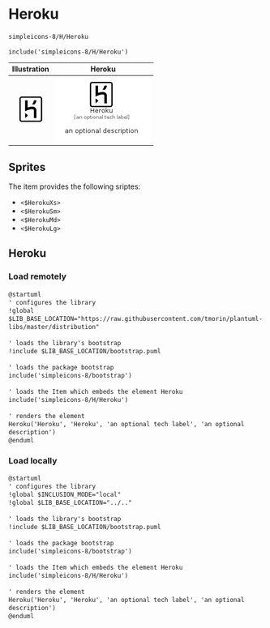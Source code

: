 # Heroku


```text
simpleicons-8/H/Heroku
```

```text
include('simpleicons-8/H/Heroku')
```



| Illustration | Heroku |
| :---: | :---: |
| ![illustration for Illustration](../../simpleicons-8/H/Heroku.png) | ![illustration for Heroku](../../simpleicons-8/H/Heroku.Local.png) |



## Sprites
The item provides the following sriptes:

- `<$HerokuXs>`
- `<$HerokuSm>`
- `<$HerokuMd>`
- `<$HerokuLg>`





## Heroku

### Load remotely
```plantuml
@startuml
' configures the library
!global $LIB_BASE_LOCATION="https://raw.githubusercontent.com/tmorin/plantuml-libs/master/distribution"

' loads the library's bootstrap
!include $LIB_BASE_LOCATION/bootstrap.puml

' loads the package bootstrap
include('simpleicons-8/bootstrap')

' loads the Item which embeds the element Heroku
include('simpleicons-8/H/Heroku')

' renders the element
Heroku('Heroku', 'Heroku', 'an optional tech label', 'an optional description')
@enduml
```

### Load locally
```plantuml
@startuml
' configures the library
!global $INCLUSION_MODE="local"
!global $LIB_BASE_LOCATION="../.."

' loads the library's bootstrap
!include $LIB_BASE_LOCATION/bootstrap.puml

' loads the package bootstrap
include('simpleicons-8/bootstrap')

' loads the Item which embeds the element Heroku
include('simpleicons-8/H/Heroku')

' renders the element
Heroku('Heroku', 'Heroku', 'an optional tech label', 'an optional description')
@enduml
```

